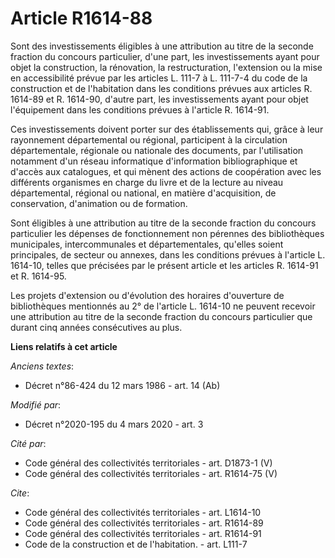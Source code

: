 # Article R1614-88

Sont des investissements éligibles à une attribution au titre de la seconde fraction du concours particulier, d'une part, les
investissements ayant pour objet la construction, la rénovation, la restructuration, l'extension ou la mise en accessibilité
prévue par les articles L. 111-7 à L. 111-7-4 du code de la construction et de l'habitation dans les conditions prévues aux
articles R. 1614-89 et R. 1614-90, d'autre part, les investissements ayant pour objet l'équipement dans les conditions
prévues à l'article R. 1614-91.

Ces investissements doivent porter sur des établissements qui, grâce à leur rayonnement départemental ou régional,
participent à la circulation départementale, régionale ou nationale des documents, par l'utilisation notamment d'un réseau
informatique d'information bibliographique et d'accès aux catalogues, et qui mènent des actions de coopération avec les
différents organismes en charge du livre et de la lecture au niveau départemental, régional ou national, en matière
d'acquisition, de conservation, d'animation ou de formation.

Sont éligibles à une attribution au titre de la seconde fraction du concours particulier les dépenses de fonctionnement non
pérennes des bibliothèques municipales, intercommunales et départementales, qu'elles soient principales, de secteur ou
annexes, dans les conditions prévues à l'article L. 1614-10, telles que précisées par le présent article et les articles R.
1614-91 et R. 1614-95.

Les projets d'extension ou d'évolution des horaires d'ouverture de bibliothèques mentionnés au 2° de l'article L. 1614-10 ne
peuvent recevoir une attribution au titre de la seconde fraction du concours particulier que durant cinq années consécutives
au plus.

**Liens relatifs à cet article**

_Anciens textes_:

  - Décret n°86-424 du 12 mars 1986 - art. 14 (Ab)

_Modifié par_:

  - Décret n°2020-195 du 4 mars 2020 - art. 3

_Cité par_:

  - Code général des collectivités territoriales - art. D1873-1 (V)
  - Code général des collectivités territoriales - art. R1614-75 (V)

_Cite_:

  - Code général des collectivités territoriales - art. L1614-10
  - Code général des collectivités territoriales - art. R1614-89
  - Code général des collectivités territoriales - art. R1614-91
  - Code de la construction et de l'habitation. - art. L111-7
